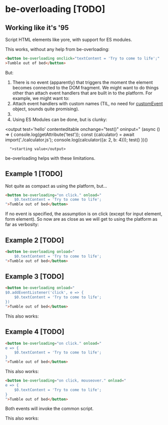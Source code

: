 # be-overloading [TODO]

## Working like it's '95

Script HTML elements like yore, with support for ES modules.

This works, without any help from be-overloading:

```html
<button be-overloading onclick="textContent = 'Try to come to life';"
>Tumble out of bed</button>
```

But:

1. There is no event (apparently) that triggers the moment the element becomes connected to the DOM fragment.  We might want to do things other than attach event handlers that are built in to the platform.  For example, we might want to:
  1.  Attach event handlers with custom names (TIL, no need for [customEvent](https://github.com/webcomponents-cg/community-protocols/issues/12#issuecomment-872415080) object, sounds quite promising).
  2.  
2. Using ES Modules can be done, but is clunky:

<output test='hello' contenteditable onchange="test()" oninput="
      (async () => {
          console.log(getAttribute('test'));
          const {calculator} = await import('./calculator.js');
          console.log(calculator({a: 2, b: 4}));
          test()
      })()
      
      ">starting value</output>

be-overloading helps with these limitations.

## Example 1 [TODO]

Not quite as compact as using the platform, but...

```html
<button be-overloading="on click." onload="
    $0.textContent = 'Try to come to life';
">Tumble out of bed</button>
```

If no event is specified, the assumption is on click (except for input element, form element).  So now are as close as we will get to using the platform as far as verbosity:

## Example 2 [TODO]

```html
<button be-overloading onload="
    $0.textContent = 'Try to come to life';
">Tumble out of bed</button>
```


## Example 3 [TODO]

```html
<button be-overloading onload="
$0.addEventListener('click', e => {
    $0.textContent = 'Try to come to life';
})
">Tumble out of bed</button>
```


This also works:

## Example 4 [TODO]

```html
<button be-overloading="on click." onload="
e => {
    $0.textContent = 'Try to come to life';
}
">Tumble out of bed</button>
```

This also works:

```html
<button be-overloading="on click, mouseover." onload="
e => {
    $0.textContent = 'Try to come to life';
}
">Tumble out of bed</button>
```

Both events will invoke the common script.

This also works:



